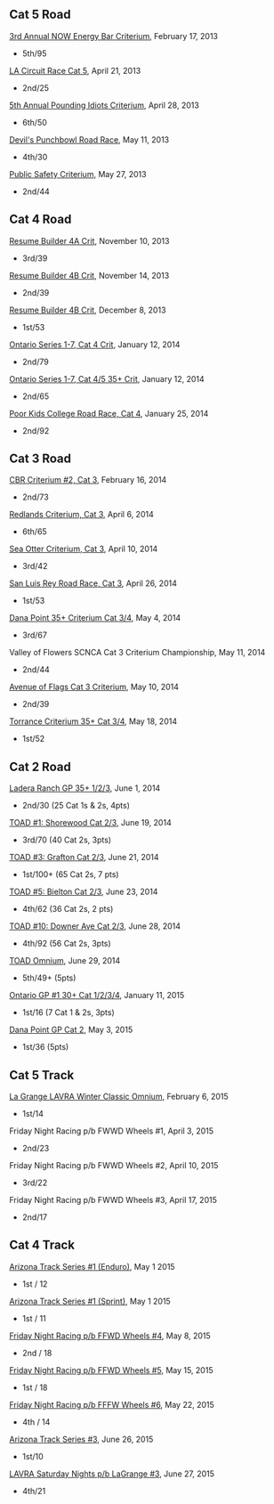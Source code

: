 Cat 5 Road
----------

[3rd Annual NOW Energy Bar Criterium](https://www.usacycling.org/results/index.php?permit=2013-381), February 17, 2013

- 5th/95

[LA Circuit Race Cat 5](https://www.usacycling.org/results/index.php?permit=2013-1577), April 21, 2013

- 2nd/25

[5th Annual Pounding Idiots Criterium](https://www.usacycling.org/results/index.php?permit=2013-1446), April 28, 2013

- 6th/50

[Devil's Punchbowl Road Race](https://www.usacycling.org/results/index.php?permit=2013-1796), May 11, 2013

- 4th/30

[Public Safety Criterium](https://www.usacycling.org/results/index.php?permit=2013-1796), May 27, 2013

- 2nd/44


Cat 4 Road
----------

[Resume Builder 4A Crit](https://www.usacycling.org/results/?year=2013&id=3387&info_id=71289), November 10, 2013

- 3rd/39

[Resume Builder 4B Crit](https://www.usacycling.org/results/?year=2013&id=3387&info_id=71289), November 14, 2013

- 2nd/39

[Resume Builder 4B Crit](https://www.usacycling.org/results/?year=2013&id=3387&info_id=71892), December 8, 2013

- 1st/53

[Ontario Series 1-7, Cat 4 Crit](https://www.usacycling.org/results/?year=2014&id=48&info_id=72254), January 12, 2014

- 2nd/79

[Ontario Series 1-7, Cat 4/5 35+ Crit](https://www.usacycling.org/results/?year=2014&id=48&info_id=72254), January 12, 2014

- 2nd/65

[Poor Kids College Road Race, Cat 4](https://www.usacycling.org/results/?year=2014&id=128&info_id=73560), January 25, 2014

- 2nd/92



Cat 3 Road
----------

[CBR Criterium #2, Cat 3](https://www.usacycling.org/results/?year=2014&id=304&info_id=73449), February 16, 2014

- 2nd/73

[Redlands Criterium, Cat 3](https://www.usacycling.org/results/?year=2014&id=976&info_id=75707), April 6, 2014

- 6th/65

[Sea Otter Criterium, Cat 3](https://www.usacycling.org/results/?year=2014&id=327&info_id=74621), April 10, 2014

- 3rd/42

[San Luis Rey Road Race, Cat 3](https://www.usacycling.org/results/?year=2014&id=1544&info_id=75418), April 26, 2014

- 1st/53

[Dana Point 35+ Criterium Cat 3/4](https://www.usacycling.org/results/?year=2014&id=26&info_id=76245),
May 4, 2014

- 3rd/67

Valley of Flowers SCNCA Cat 3 Criterium Championship, May 11, 2014

- 2nd/44

[Avenue of Flags Cat 3 Criterium](https://www.usacycling.org/results/?year=2014&id=1703&info_id=75618), May 10, 2014

- 2nd/39

[Torrance Criterium 35+ Cat 3/4](https://www.usacycling.org/results/?year=2014&id=1332&info_id=75845), May 18, 2014

- 1st/52


Cat 2 Road
----------

[Ladera Ranch GP 35+ 1/2/3](https://www.usacycling.org/results/?year=2014&id=1768&info_id=76473), June 1, 2014

- 2nd/30 (25 Cat 1s & 2s, 4pts)

[TOAD #1: Shorewood Cat 2/3](https://www.usacycling.org/results/?year=2014&id=35&info_id=77648), June 19, 2014

- 3rd/70 (40 Cat 2s, 3pts)

[TOAD #3: Grafton Cat 2/3](https://www.usacycling.org/results/?year=2014&id=35&info_id=77646), June 21, 2014

- 1st/100+ (65 Cat 2s, 7 pts)

[TOAD #5: Bielton Cat 2/3](https://www.usacycling.org/results/?year=2014&id=35&info_id=77663), June 23, 2014

- 4th/62 (36 Cat 2s, 2 pts)

[TOAD #10: Downer Ave Cat 2/3](https://www.usacycling.org/results/?year=2014&id=35&info_id=77944), June 28, 2014

- 4th/92 (56 Cat 2s, 3pts)

[TOAD Omnium](http://www.tourofamericasdairyland.com/pdf/results/2014/overall-cat23.pdf), June 29, 2014

- 5th/49+ (5pts)

[Ontario GP #1 30+ Cat 1/2/3/4](http://www.usacycling.org/results/index.php?permit=2015-62), January 11, 2015

- 1st/16 (7 Cat 1 & 2s, 3pts)

[Dana Point GP Cat 2](https://www.usacycling.org/results/index.php?year=2015&id=1381), May 3, 2015

- 1st/36 (5pts)

Cat 5 Track
-----------

[La Grange LAVRA Winter Classic Omnium](https://www.usacycling.org/results/index.php?year=2015&id=441&info_id=), February 6, 2015

- 1st/14

Friday Night Racing p/b FWWD Wheels #1, April 3, 2015

- 2nd/23

Friday Night Racing p/b FWWD Wheels #2, April 10, 2015

- 3rd/22

Friday Night Racing p/b FWWD Wheels #3, April 17, 2015

- 2nd/17


Cat 4 Track
-----------

[Arizona Track Series #1 (Enduro)](https://www.usacycling.org/results/index.php?year=2015&id=1770&info_id=), May 1 2015

- 1st / 12

[Arizona Track Series #1 (Sprint)](https://www.usacycling.org/results/index.php?year=2015&id=1770&info_id=), May 1 2015

- 1st / 11

[Friday Night Racing p/b FFWD Wheels #4](http://lavelodrome.org/events/20150508_FNR_4%20results.pdf), May 8, 2015

- 2nd / 18

[Friday Night Racing p/b FFWD Wheels #5](http://lavelodrome.org/events/20150515_FNR_5_results.pdf), May 15, 2015

- 1st / 18

[Friday Night Racing p/b FFFW Wheels #6](http://lavelodrome.org/events/20150522_FNR_6a_results.pdf), May 22, 2015

- 4th / 14

[Arizona Track Series #3](#), June 26, 2015

- 1st/10

[LAVRA Saturday Nights p/b LaGrange #3](#), June 27, 2015

- 4th/21

